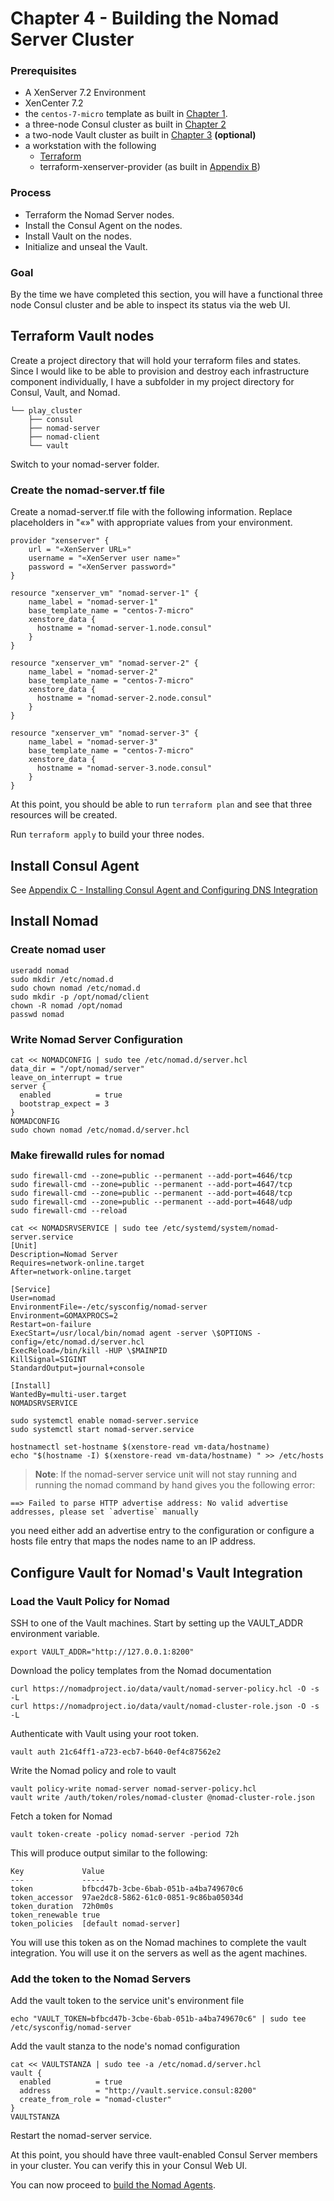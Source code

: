 # Chapter 4 - Building the Nomad Server Cluster

### Prerequisites

* A XenServer 7.2 Environment
* XenCenter 7.2
* the `centos-7-micro` template as built in [Chapter 1](2_The_Base_Box.md).
* a three-node Consul cluster as built in [Chapter 2](3_Building_the_Consul_Cluster.md)
* a two-node Vault cluster as built in [Chapter 3](4_Building_the_Vault_Cluster.md) **(optional)**
* a workstation with the following
	* [Terraform](https://www.terraform.io/downloads.html)
	* terraform-xenserver-provider (as built in [Appendix B](B_Building_terraform-xenserver-provider.md))

### Process

* Terraform the Nomad Server nodes.
* Install the Consul Agent on the nodes.
* Install Vault on the nodes.
* Initialize and unseal the Vault.

### Goal

By the time we have completed this section, you will have a functional three node Consul cluster and be able to inspect its status via the web UI.


## Terraform Vault nodes

Create a project directory that will hold your terraform files and states.  Since I would like to be able to provision and destroy each infrastructure component individually, I have a subfolder in my project directory for Consul, Vault, and Nomad.

```
└── play_cluster
    ├── consul
    ├── nomad-server
    ├── nomad-client
    └── vault
```
   
Switch to your nomad-server folder.

### Create the nomad-server.tf file
Create a nomad-server.tf file with the following information.  Replace placeholders in "«»" with appropriate values from your environment.

```
provider "xenserver" {
    url = "«XenServer URL»"
    username = "«XenServer user name»"
    password = "«XenServer password»"
}

resource "xenserver_vm" "nomad-server-1" {
    name_label = "nomad-server-1"
    base_template_name = "centos-7-micro"
    xenstore_data {
      hostname = "nomad-server-1.node.consul"
    }
}

resource "xenserver_vm" "nomad-server-2" {
    name_label = "nomad-server-2"
    base_template_name = "centos-7-micro"
    xenstore_data {
      hostname = "nomad-server-2.node.consul"
    }
}

resource "xenserver_vm" "nomad-server-3" {
    name_label = "nomad-server-3"
    base_template_name = "centos-7-micro"
    xenstore_data {
      hostname = "nomad-server-3.node.consul"
    }
}
```

At this point, you should be able to run `terraform plan` and see that three resources will be created.

Run `terraform apply` to build your three nodes.

## Install Consul Agent

See [Appendix C - Installing Consul Agent and Configuring DNS Integration](C_Installing_Consul_Agent.md)

## Install Nomad 

### Create nomad user
```
useradd nomad
sudo mkdir /etc/nomad.d
sudo chown nomad /etc/nomad.d
sudo mkdir -p /opt/nomad/client
chown -R nomad /opt/nomad
passwd nomad
```

### Write Nomad Server Configuration
```
cat << NOMADCONFIG | sudo tee /etc/nomad.d/server.hcl
data_dir = "/opt/nomad/server"
leave_on_interrupt = true
server {
  enabled          = true
  bootstrap_expect = 3
}
NOMADCONFIG
sudo chown nomad /etc/nomad.d/server.hcl
```
### Make firewalld rules for nomad

```
sudo firewall-cmd --zone=public --permanent --add-port=4646/tcp
sudo firewall-cmd --zone=public --permanent --add-port=4647/tcp
sudo firewall-cmd --zone=public --permanent --add-port=4648/tcp
sudo firewall-cmd --zone=public --permanent --add-port=4648/udp
sudo firewall-cmd --reload
```

```
cat << NOMADSRVSERVICE | sudo tee /etc/systemd/system/nomad-server.service
[Unit]
Description=Nomad Server
Requires=network-online.target
After=network-online.target

[Service]
User=nomad
EnvironmentFile=-/etc/sysconfig/nomad-server
Environment=GOMAXPROCS=2
Restart=on-failure
ExecStart=/usr/local/bin/nomad agent -server \$OPTIONS -config=/etc/nomad.d/server.hcl
ExecReload=/bin/kill -HUP \$MAINPID
KillSignal=SIGINT
StandardOutput=journal+console

[Install]
WantedBy=multi-user.target
NOMADSRVSERVICE
```

```
sudo systemctl enable nomad-server.service
sudo systemctl start nomad-server.service
```

```
hostnamectl set-hostname $(xenstore-read vm-data/hostname)
echo "$(hostname -I) $(xenstore-read vm-data/hostname) " >> /etc/hosts
```
>**Note**: If the nomad-server service unit will not stay running and running the nomad command by hand gives you the following error:
```
==> Failed to parse HTTP advertise address: No valid advertise addresses, please set `advertise` manually
```
you need either add an advertise entry to the configuration or configure a hosts file entry that maps the nodes name to an IP address.
 
## Configure Vault for Nomad's Vault Integration

### Load the Vault Policy for Nomad

SSH to one of the Vault machines. Start by setting up the VAULT_ADDR environment variable.

```
export VAULT_ADDR="http://127.0.0.1:8200"
```

Download the policy templates from the Nomad documentation

```
curl https://nomadproject.io/data/vault/nomad-server-policy.hcl -O -s -L
curl https://nomadproject.io/data/vault/nomad-cluster-role.json -O -s -L
```

Authenticate with Vault using your root token.

```
vault auth 21c64ff1-a723-ecb7-b640-0ef4c87562e2
```

Write the Nomad policy and role to vault

```
vault policy-write nomad-server nomad-server-policy.hcl
vault write /auth/token/roles/nomad-cluster @nomad-cluster-role.json
```

Fetch a token for Nomad

```
vault token-create -policy nomad-server -period 72h
```

This will produce output similar to the following:

```
Key            	Value
---            	-----
token          	bfbcd47b-3cbe-6bab-051b-a4ba749670c6
token_accessor 	97ae2dc8-5862-61c0-0851-9c86ba05034d
token_duration 	72h0m0s
token_renewable	true
token_policies 	[default nomad-server]
```

You will use this token as on the Nomad machines to complete the vault integration.  You will use it on the servers as well as the agent machines.

### Add the token to the Nomad Servers

Add the vault token to the service unit's environment file

```
echo "VAULT_TOKEN=bfbcd47b-3cbe-6bab-051b-a4ba749670c6" | sudo tee /etc/sysconfig/nomad-server
```

Add the vault stanza to the node's nomad configuration

```
cat << VAULTSTANZA | sudo tee -a /etc/nomad.d/server.hcl
vault {
  enabled          = true
  address          = "http://vault.service.consul:8200"
  create_from_role = "nomad-cluster"
}
VAULTSTANZA
```

Restart the nomad-server service.


At this point, you should have three vault-enabled Consul Server members in your cluster.  You can verify this in your Consul Web UI.

You can now proceed to [build the Nomad Agents](6_Building_the_Nomad_Agent_Cluster.md).

